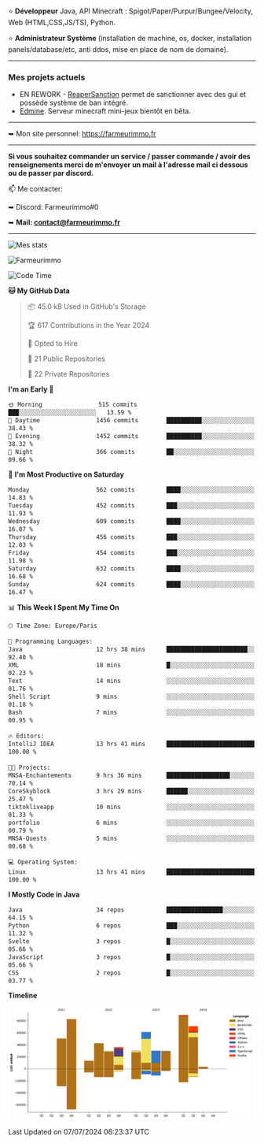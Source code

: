 ⭐ **Développeur** Java, API Minecraft : Spigot/Paper/Purpur/Bungee/Velocity, Web (HTML,CSS,JS/TS), Python.

⭐ **Administrateur Système** (installation de machine, os, docker, installation panels/database/etc, anti ddos, mise en place de nom de domaine).

---

### Mes projets actuels
- EN REWORK - [ReaperSanction](https://www.spigotmc.org/resources/reapersanction.89580/) permet de sanctionner avec des gui et possède système de ban intégré.
- [Edmine](https://edmine.net). Serveur minecraft mini-jeux bientôt en bêta.

---

➥ Mon site personnel: https://farmeurimmo.fr

---

**Si vous souhaitez commander un service / passer commande / avoir des renseignements merci de m'envoyer un mail à l'adresse mail ci dessous ou de passer par discord.**

📫 Me contacter:
 
   ➥ Discord: Farmeurimmo#0
   
   ➥ **Mail: contact@farmeurimmo.fr**

---

![Mes stats](https://github-readme-stats.farmeurimmo.fr/api?username=Farmeurimmo&count_private=true&show_icons=true&theme=radical)

<img src="https://komarev.com/ghpvc/?username=Farmeurimmo" alt="Farmeurimmo" />

<!--START_SECTION:waka-->
![Code Time](http://img.shields.io/badge/Code%20Time-1%2C411%20hrs%2046%20mins-blue)

**🐱 My GitHub Data** 

> 📦 45.0 kB Used in GitHub's Storage 
 > 
> 🏆 617 Contributions in the Year 2024
 > 
> 💼 Opted to Hire
 > 
> 📜 21 Public Repositories 
 > 
> 🔑 22 Private Repositories 
 > 
**I'm an Early 🐤** 

```text
🌞 Morning                515 commits         ███░░░░░░░░░░░░░░░░░░░░░░   13.59 % 
🌆 Daytime                1456 commits        ██████████░░░░░░░░░░░░░░░   38.43 % 
🌃 Evening                1452 commits        ██████████░░░░░░░░░░░░░░░   38.32 % 
🌙 Night                  366 commits         ██░░░░░░░░░░░░░░░░░░░░░░░   09.66 % 
```
📅 **I'm Most Productive on Saturday** 

```text
Monday                   562 commits         ████░░░░░░░░░░░░░░░░░░░░░   14.83 % 
Tuesday                  452 commits         ███░░░░░░░░░░░░░░░░░░░░░░   11.93 % 
Wednesday                609 commits         ████░░░░░░░░░░░░░░░░░░░░░   16.07 % 
Thursday                 456 commits         ███░░░░░░░░░░░░░░░░░░░░░░   12.03 % 
Friday                   454 commits         ███░░░░░░░░░░░░░░░░░░░░░░   11.98 % 
Saturday                 632 commits         ████░░░░░░░░░░░░░░░░░░░░░   16.68 % 
Sunday                   624 commits         ████░░░░░░░░░░░░░░░░░░░░░   16.47 % 
```


📊 **This Week I Spent My Time On** 

```text
🕑︎ Time Zone: Europe/Paris

💬 Programming Languages: 
Java                     12 hrs 38 mins      ███████████████████████░░   92.40 % 
XML                      18 mins             █░░░░░░░░░░░░░░░░░░░░░░░░   02.23 % 
Text                     14 mins             ░░░░░░░░░░░░░░░░░░░░░░░░░   01.76 % 
Shell Script             9 mins              ░░░░░░░░░░░░░░░░░░░░░░░░░   01.18 % 
Bash                     7 mins              ░░░░░░░░░░░░░░░░░░░░░░░░░   00.95 % 

🔥 Editors: 
IntelliJ IDEA            13 hrs 41 mins      █████████████████████████   100.00 % 

🐱‍💻 Projects: 
MNSA-Enchantements       9 hrs 36 mins       ██████████████████░░░░░░░   70.14 % 
CoreSkyblock             3 hrs 29 mins       ██████░░░░░░░░░░░░░░░░░░░   25.47 % 
tiktokliveapp            10 mins             ░░░░░░░░░░░░░░░░░░░░░░░░░   01.33 % 
portfolio                6 mins              ░░░░░░░░░░░░░░░░░░░░░░░░░   00.79 % 
MNSA-Quests              5 mins              ░░░░░░░░░░░░░░░░░░░░░░░░░   00.68 % 

💻 Operating System: 
Linux                    13 hrs 41 mins      █████████████████████████   100.00 % 
```

**I Mostly Code in Java** 

```text
Java                     34 repos            ████████████████░░░░░░░░░   64.15 % 
Python                   6 repos             ███░░░░░░░░░░░░░░░░░░░░░░   11.32 % 
Svelte                   3 repos             █░░░░░░░░░░░░░░░░░░░░░░░░   05.66 % 
JavaScript               3 repos             █░░░░░░░░░░░░░░░░░░░░░░░░   05.66 % 
CSS                      2 repos             █░░░░░░░░░░░░░░░░░░░░░░░░   03.77 % 
```



**Timeline**

![Lines of Code chart](https://raw.githubusercontent.com/Farmeurimmo/Farmeurimmo/main/assets/bar_graph.png)


 Last Updated on 07/07/2024 06:23:37 UTC
<!--END_SECTION:waka-->

